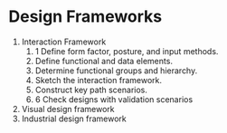 # Design Frameworks

1. Interaction Framework
	1. 1 Define form factor, posture, and input methods. 
	2.  Define functional and data elements.
	3.  Determine functional groups and hierarchy.
	4. Sketch the interaction framework.
	5. Construct key path scenarios.
	6. 6 Check designs with validation scenarios
2. Visual design framework
3. Industrial design framework